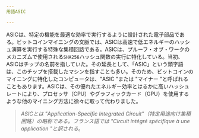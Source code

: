 ```yaml
---
用語ASIC

---
```

ASICは、特定の機能を最適な効率で実行するように設計された電子部品である。ビットコインマイニングの文脈では、ASICは高速で低エネルギーのハッシュ演算を実行する特殊な集積回路である。ASICは、プルーフ・オブ・ワークのメカニズムで使用される`SHA256`ハッシュ関数の実行に特化している。当初、ASICはチップの名前を指していた。その延長として、「ASIC」という頭字語は、このチップを搭載したマシンを指すことも多い。そのため、ビットコインのマイニングに特化したコンピュータは、"ASIC "または "マイナー "と呼ばれることもあります。ASICは、その優れたエネルギー効率とはるかに高いハッシュレートにより、プロセッサ（CPU）やグラフィックカード（GPU）を使用するような他のマイニング方法に徐々に取って代わりました。

> *ASICとは "Application-Specific Integrated Circuit"（特定用途向け集積回路）の略称である。フランス語では "Circuit intégré spécifique à une application "と訳される*。